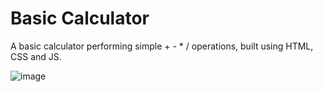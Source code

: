 # Basic Calculator

A basic calculator performing simple + - * / operations, built using HTML, CSS and JS.

![image](https://github.com/stephenkettley/basic-calculator/assets/109079565/599ec13c-e7e6-46c1-ae0a-3f6b75240681)


